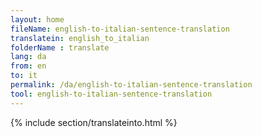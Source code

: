```yaml
---
layout: home
fileName: english-to-italian-sentence-translation
translatein: english_to_italian
folderName : translate
lang: da
from: en
to: it
permalink: /da/english-to-italian-sentence-translation
tool: english-to-italian-sentence-translation
---
```

{% include section/translateinto.html %}